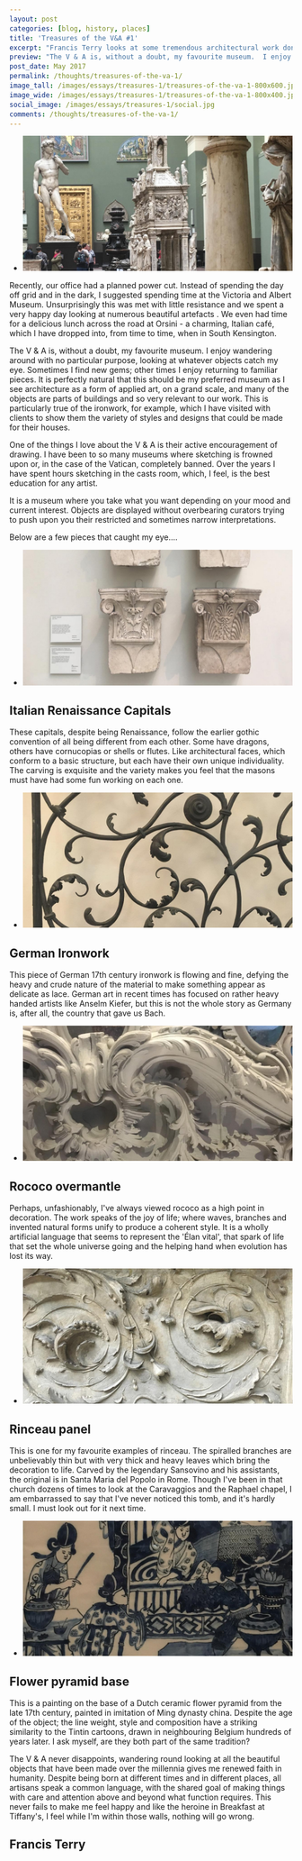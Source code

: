```yaml
---
layout: post
categories: [blog, history, places]
title: 'Treasures of the V&A #1'
excerpt: "Francis Terry looks at some tremendous architectural work done in Forth Worth, a city in North Central Texas"
preview: "The V & A is, without a doubt, my favourite museum.  I enjoy wandering around with no particular purpose, looking at whatever objects catch my eye. Sometimes I find new gems; other times I enjoy returning to familiar pieces..."
post_date: May 2017
permalink: /thoughts/treasures-of-the-va-1/
image_tall: /images/essays/treasures-1/treasures-of-the-va-1-800x600.jpg
image_wide: /images/essays/treasures-1/treasures-of-the-va-1-800x400.jpg
social_image: /images/essays/treasures-1/social.jpg
comments: /thoughts/treasures-of-the-va-1/
---
```


<ul class="list">
	<li class="full">
		<a class="fancybox" rel="group" href="/images/essays/treasures-1/treasures-of-the-va-1.jpg" title="Treasures of the V&A">
			<img class="full" src="/images/essays/treasures-1/thumbs/treasures-of-the-va-1.jpg" alt="Treasures of the V&A" />
		</a>
	</li>
</ul>

<p>
	Recently, our office had a planned power cut.  Instead of spending the day off grid and in the dark, I suggested spending time at the Victoria and Albert Museum. Unsurprisingly this was met with little resistance and we spent a very happy day looking at numerous beautiful artefacts . We even had time for a delicious lunch across the road at Orsini - a charming, Italian café, which I have dropped into, from time to time, when in South Kensington. 
</p><p>
	The V & A is, without a doubt, my favourite museum.  I enjoy wandering around with no particular purpose, looking at whatever objects catch my eye. Sometimes I find new gems; other times I enjoy returning to familiar pieces. It is perfectly natural that this should be my preferred museum as I see architecture as a form of applied art, on a grand scale, and many of the objects are parts of buildings and so very relevant to our work. This is particularly true of the ironwork, for example, which I have visited with clients to show them the variety of styles and designs that could be made for their houses.
</p><p>
	One of the things I love about the V & A is their active encouragement of drawing. I have been to so many museums where sketching is frowned upon or, in the case of the Vatican, completely banned. Over the years I have spent hours sketching in the casts room, which, I feel, is the best education for any artist.
</p><p>
	It is a museum where you take what you want depending on your mood and current interest.  Objects are displayed without overbearing curators trying to push upon you their restricted and sometimes narrow interpretations.  
</p><p>
	Below are a few pieces that caught my eye....
</p>

<ul class="list">
	<li class="full">
		<a class="fancybox" rel="group" href="/images/essays/treasures-1/italian-renaissance-capitals.jpg" title="Italian Renaissance Capitals">
			<img class="full" src="/images/essays/treasures-1/thumbs/italian-renaissance-capitals.jpg" alt="Italian Renaissance Capitals" />
		</a>
	</li>
</ul>

<h2>
	Italian Renaissance Capitals
</h2>
<p>
	These capitals, despite being Renaissance, follow the earlier gothic convention of all being different from each other. Some have dragons, others have cornucopias or shells or flutes. Like architectural faces, which conform to a basic structure, but each have their own unique individuality. The carving is exquisite and the variety makes you feel that the masons must have had some fun working on each one.
</p>

<ul class="list">
	<li class="full">
		<a class="fancybox" rel="group" href="/images/essays/treasures-1/german-ironwork.jpg" title="German Ironwork">
			<img class="full" src="/images/essays/treasures-1/thumbs/german-ironwork.jpg" alt="German Ironwork" />
		</a>
	</li>
</ul>

<h2>
	German Ironwork
</h2>
<p>
	This piece of German 17th century ironwork is flowing and fine, defying the heavy and crude nature of the material to make something appear as delicate as lace. German art in recent times has focused on rather heavy handed artists like Anselm Kiefer, but this is not the whole story as Germany is, after all, the country that gave us Bach.
</p>

<ul class="list">
	<li class="full">
		<a class="fancybox" rel="group" href="/images/essays/treasures-1/rococo-overmantle.jpg" title="Rococo overmantle">
			<img class="full" src="/images/essays/treasures-1/thumbs/rococo-overmantle.jpg" alt="Rococo overmantle" />
		</a>
	</li>
</ul>

<h2>
	Rococo overmantle
</h2>
<p>
	Perhaps, unfashionably, I've always viewed rococo as a high point in decoration. The work speaks of the joy of life; where waves, branches and invented natural forms unify to produce a coherent style. It is a wholly artificial language that seems to represent the 'Élan vital', that spark of life that set the whole universe going and the helping hand when evolution has lost its way.
</p>

<ul class="list">
	<li class="full">
		<a class="fancybox" rel="group" href="/images/essays/treasures-1/rinceau-panel.jpg" title="Rinceau panel">
			<img class="full" src="/images/essays/treasures-1/thumbs/rinceau-panel.jpg" alt="Rinceau panel" />
		</a>
	</li>
</ul>

<h2> 
	Rinceau panel
</h2>
<p>
	This is one for my favourite examples of rinceau. The spiralled branches are unbelievably thin but with very thick and heavy leaves which bring the decoration to life. Carved by the legendary Sansovino and his assistants, the original is in Santa Maria del Popolo in Rome. Though I've been in that church dozens of times to look at the Caravaggios and the Raphael chapel, I am embarrassed to say that I've never noticed this tomb, and it's hardly small. I must look out for it next time.
</p>

<ul class="list">
	<li class="full">
		<a class="fancybox" rel="group" href="/images/essays/treasures-1/flower-pyramid.jpg" title="Flower pyramid base">
			<img class="full" src="/images/essays/treasures-1/thumbs/flower-pyramid.jpg" alt="Flower pyramid base" />
		</a>
	</li>
</ul>

<h2>
	Flower pyramid base
</h2>
<p>
	This is a painting on the base of a Dutch ceramic flower pyramid from the late 17th century, painted in imitation of Ming dynasty china. Despite the age of the object; the line weight, style and composition have a striking similarity to the Tintin cartoons, drawn in neighbouring Belgium hundreds of years later.  I ask myself, are they both part of the same tradition? 
</p><p>
	The V & A never disappoints, wandering round looking at all the beautiful objects that have been made over the millennia gives me renewed faith in humanity. Despite being born at different times and in different places, all artisans speak a common language, with the shared goal of making things with care and attention above and beyond what function requires. This never fails to make me feel happy and like the heroine in Breakfast at Tiffany's, I feel while I'm within those walls, nothing will go wrong.
</p>

<h2>
	Francis Terry
</h2>